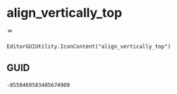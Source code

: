 # align_vertically_top
![](/img/align_vertically_top.png)

``` CSharp
EditorGUIUtility.IconContent("align_vertically_top")
```
## GUID
```
-8550469583405674909
```
